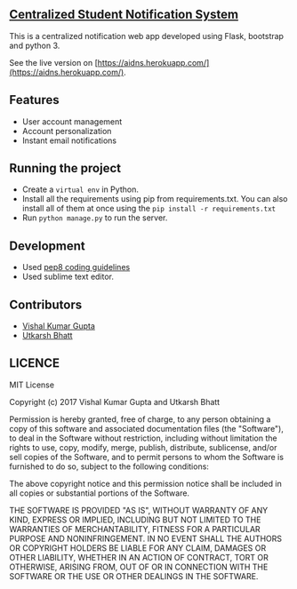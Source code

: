 ## [Centralized Student Notification System]()

This is a centralized
notification web app developed using Flask, bootstrap and python 3.

See  the live version on [https://aidns.herokuapp.com/](https://aidns.herokuapp.com/).

## Features

* User account management
* Account personalization
* Instant email notifications

## Running the project
* Create a `virtual env` in Python.        
* Install all the requirements using pip from requirements.txt. You can also
install all of them at once using the `pip install -r requirements.txt`
* Run `python manage.py` to run the server.

## Development
* Used [pep8 coding guidelines](https://www.python.org/dev/peps/pep-0008/)
* Used sublime text editor.

## Contributors       
* [Vishal Kumar Gupta](https://github.com/variable17)
* [Utkarsh Bhatt](https://github.com/utkarshbhatt12)

## LICENCE
MIT License

Copyright (c) 2017 Vishal Kumar Gupta and Utkarsh Bhatt

Permission is hereby granted, free of charge, to any person obtaining a copy
of this software and associated documentation files (the "Software"), to deal
in the Software without restriction, including without limitation the rights
to use, copy, modify, merge, publish, distribute, sublicense, and/or sell
copies of the Software, and to permit persons to whom the Software is
furnished to do so, subject to the following conditions:

The above copyright notice and this permission notice shall be included in all
copies or substantial portions of the Software.

THE SOFTWARE IS PROVIDED "AS IS", WITHOUT WARRANTY OF ANY KIND, EXPRESS OR
IMPLIED, INCLUDING BUT NOT LIMITED TO THE WARRANTIES OF MERCHANTABILITY,
FITNESS FOR A PARTICULAR PURPOSE AND NONINFRINGEMENT. IN NO EVENT SHALL THE
AUTHORS OR COPYRIGHT HOLDERS BE LIABLE FOR ANY CLAIM, DAMAGES OR OTHER
LIABILITY, WHETHER IN AN ACTION OF CONTRACT, TORT OR OTHERWISE, ARISING FROM,
OUT OF OR IN CONNECTION WITH THE SOFTWARE OR THE USE OR OTHER DEALINGS IN THE
SOFTWARE.
